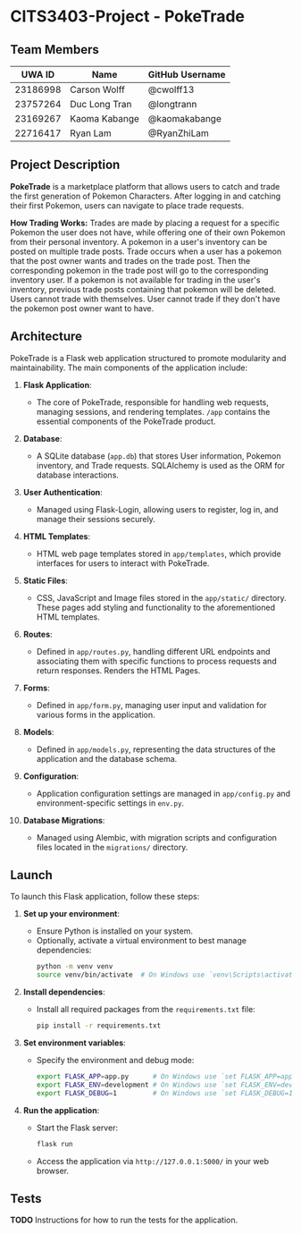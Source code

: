 # CITS3403-Project - PokeTrade

## Team Members
| UWA ID    | Name           | GitHub Username   |
|-----------|----------------|-------------------|
| 23186998 | Carson Wolff | @cwolff13 |
| 23757264 | Duc Long Tran| @longtrann |
| 23169267  | Kaoma Kabange | @kaomakabange |
| 22716417 | Ryan Lam | @RyanZhiLam |

## Project Description
**PokeTrade** is a marketplace platform that allows users to catch and trade the first generation of Pokemon Characters.
After logging in and catching their first Pokemon, users can navigate to place trade requests.

**How Trading Works:**
Trades are made by placing a request for a specific Pokemon the user does not have, while offering one of their own Pokemon from their personal inventory.  A pokemon in a user's inventory can be posted on multiple trade posts. Trade occurs when a user has a pokemon that the post owner wants and trades on the trade post. Then the corresponding pokemon in the trade post will go to the corresponding inventory user. If a pokemon is not available for trading in the user's inventory, previous trade posts containing that pokemon will be deleted. 
Users cannot trade with themselves. User cannot trade if they don't have the pokemon post owner want to have.

## Architecture
PokeTrade is a Flask web application structured to promote modularity and maintainability. The main components of the application include:

1. **Flask Application**:
   - The core of PokeTrade, responsible for handling web requests, managing sessions, and rendering templates. `/app` contains the essential components of the PokeTrade product. 

2. **Database**:
   - A SQLite database (`app.db`) that stores User information, Pokemon inventory, and Trade requests. SQLAlchemy is used as the ORM for database interactions.

3. **User Authentication**:
   - Managed using Flask-Login, allowing users to register, log in, and manage their sessions securely.

4. **HTML Templates**:
   - HTML web page templates stored in `app/templates`, which provide interfaces for users to interact with PokeTrade.

5. **Static Files**:
   - CSS, JavaScript and Image files stored in the `app/static/` directory. These pages add styling and functionality to the aforementioned HTML templates. 

6. **Routes**:
   - Defined in `app/routes.py`, handling different URL endpoints and associating them with specific functions to process requests and return responses. Renders the HTML Pages. 

7. **Forms**:
   - Defined in `app/form.py`, managing user input and validation for various forms in the application.

8. **Models**:
   - Defined in `app/models.py`, representing the data structures of the application and the database schema.

9. **Configuration**:
   - Application configuration settings are managed in `app/config.py` and environment-specific settings in `env.py`.

10. **Database Migrations**:
    - Managed using Alembic, with migration scripts and configuration files located in the `migrations/` directory.

## Launch
To launch this Flask application, follow these steps:

1. **Set up your environment**:
   - Ensure Python is installed on your system.
   - Optionally, activate a virtual environment to best manage dependencies:
     ```bash
     python -m venv venv
     source venv/bin/activate  # On Windows use `venv\Scripts\activate`
     ```

2. **Install dependencies**:
   - Install all required packages from the `requirements.txt` file:
     ```bash
     pip install -r requirements.txt
     ```

3. **Set environment variables**:
   - Specify the environment and debug mode:
     ```bash
     export FLASK_APP=app.py      # On Windows use `set FLASK_APP=app.py`
     export FLASK_ENV=development # On Windows use `set FLASK_ENV=development`
     export FLASK_DEBUG=1         # On Windows use `set FLASK_DEBUG=1`
     ```

4. **Run the application**:
   - Start the Flask server:
     ```bash
     flask run
     ```
   - Access the application via `http://127.0.0.1:5000/` in your web browser.

## Tests
**TODO**
Instructions for how to run the tests for the application.
